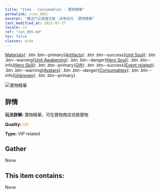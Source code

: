 ```yaml
---
title: "Item - Consumables - 寶物精華"
permalink: /con_905/
excerpt: "魔法门之英雄无敌：战争纪元  寶物精華"
last_modified_at: 2021-07-27
locale: cn
ref: "con_905.md"
toc: false
classes: wide
---
```

 [Materials](/ItemsCN/){: .btn .btn--primary}[Artifacts](/ItemsCN/Artifacts/){: .btn .btn--success}[Unit Soul](/ItemsCN/UnitSoul/){: .btn .btn--warning}[Unit Awakening](/ItemsCN/UnitAwakening/){: .btn .btn--danger}[Hero Soul](/ItemsCN/HeroSoul/){: .btn .btn--info}[Hero Skill](/ItemsCN/HeroSkill/){: .btn .btn--primary}[Gift](/ItemsCN/Gift/){: .btn .btn--success}[Event related](/ItemsCN/Events/){: .btn .btn--warning}[Avatars](/ItemsCN/Avatars/){: .btn .btn--danger}[Consumables](/ItemsCN/Consumables/){: .btn .btn--info}[Unknown](/ItemsCN/Unknown/){: .btn .btn--primary}

 ![寶物精華](/images/t/i_99.png)

## 詳情
 **玩法詳解:** 寶物精華，可在寶物商店兌換寶物

 **Quality:** <span style="color: #FF8C00">OK</span>

 **Type:** VIP related

## Gather

  None

## This item contains:

  None

